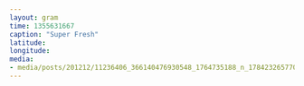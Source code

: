 ```yaml
---
layout: gram
time: 1355631667
caption: "Super Fresh"
latitude: 
longitude: 
media:
- media/posts/201212/11236406_366140476930548_1764735188_n_17842326577000351.jpg
---
```

